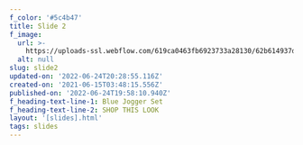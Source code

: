```yaml
---
f_color: '#5c4b47'
title: Slide 2
f_image:
  url: >-
    https://uploads-ssl.webflow.com/619ca0463fb6923733a28130/62b614937d8adb29fafdfc71_FJ-BLUESlacks1.jpg
  alt: null
slug: slide2
updated-on: '2022-06-24T20:28:55.116Z'
created-on: '2021-06-15T03:48:15.556Z'
published-on: '2022-06-24T19:58:10.940Z'
f_heading-text-line-1: Blue Jogger Set
f_heading-text-line-2: SHOP THIS LOOK
layout: '[slides].html'
tags: slides
---
```



